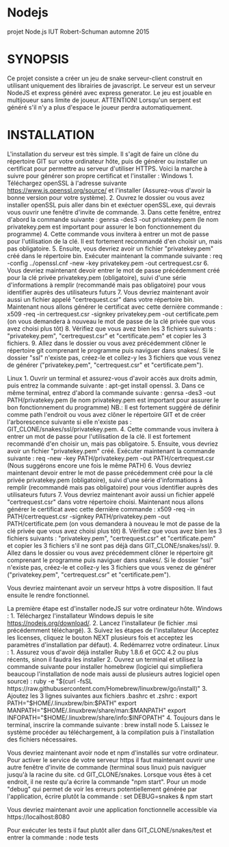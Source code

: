# Nodejs
projet Node.js IUT Robert-Schuman automne 2015

# SYNOPSIS
Ce projet consiste a créer un jeu de snake serveur-client construit en utilisant uniquement des librairies de javascript. Le serveur est un
serveur NodeJS et express généré avec express generator. Le jeu est jouable en multijoueur sans limite de joueur.
ATTENTION! Lorsqu'un serpent est généré s'il n'y a plus d'espace le joueur perdra automatiquement.

# INSTALLATION
L'installation du serveur est très simple. Il s'agit de faire un clône du répertoire GIT sur votre ordinateur hôte, puis de générer ou installer
un certificat pour permettre au serveur d'utiliser HTTPS. Voici la marche à suivre pour générer son propre certificat et l'installer :
Windows
	1. Téléchargez openSSL à l'adresse suivante https://www.js.openssl.org/source/ et l'installer (Assurez-vous d'avoir la bonne version pour votre système).
	2. Ouvrez le dossier ou vous avez installer openSSL puis aller dans bin et exéctuer openSSL.exe, qui devrais vous ouvrir une fenêtre d'invite de commande.
	3. Dans cette fenêtre, entrez d'abord la commande suivante : genrsa -des3 -out privatekey.pem (le nom privatekey.pem est important pour assurer le bon fonctionnement du programme)
	4. Cette commande vous invitera à entrer un mot de passe pour l'utilisation de la clé. Il est fortement recommandé d'en choisir un, mais pas obligatoire.
	5. Ensuite, vous devriez avoir un fichier "privatekey.pem" créé dans le répertoire bin. Exécuter maintenant la commande suivante : req -config ../openssl.cnf -new -key privatekey.pem -out certrequest.csr
	6. Vous devriez maintenant devoir entrer le mot de passe précédemment créé pour la clé privée privatekey.pem (obligatoire), suivi d'une série d'informations à remplir (recommandé mais pas obligatoire) pour vous 
	   identifier auprès des utilisateurs futurs
	7. Vous devriez maintenant avoir aussi un fichier appelé "certrequest.csr" dans votre répertoire bin. Maintenant nous allons générer le certificat avec cette dernière commande :
	   x509 -req -in certrequest.csr -signkey privatekey.pem -out certificate.pem (on vous demandera à nouveau le mot de passe de la clé privée que vous avez choisi plus tôt)
	8. Vérifiez que vous avez bien les 3 fichiers suivants : "privatekey.pem", "certrequest.csr" et "certificate.pem" et copier les 3 fichiers.
	9. Allez dans le dossier ou vous avez précédemment clôner le répertoire git comprenant le programme puis naviguer dans snakes/. Si le dossier "ssl" n'existe pas, créez-le et collez-y les 3 fichiers que vous venez
	   de générer ("privatekey.pem", "certrequest.csr" et "certificate.pem").

Linux
	1. Ouvrir un terminal et assurez-vous d'avoir accès aux droits admin, puis entrez la commande suivante : apt-get install openssl.
	3. Dans ce même terminal, entrez d'abord la commande suivante : genrsa -des3 -out PATH/privatekey.pem (le nom privatekey.pem est important pour assurer le bon fonctionnement du programme)
	 NB.: Il est fortement suggéré de définir comme path l'endroit ou vous avez clôner le répertoire GIT et de créer l'arborescence suivante si elle n'existe pas : GIT_CLONE/snakes/ssl/privatekey.pem.
	4. Cette commande vous invitera à entrer un mot de passe pour l'utilisation de la clé. Il est fortement recommandé d'en choisir un, mais pas obligatoire.
	5. Ensuite, vous devriez avoir un fichier "privatekey.pem" créé. Exécuter maintenant la commande suivante : req -new -key PATH/privatekey.pem -out PATH/certrequest.csr (Nous suggérons encore une fois le même PATH)
	6. Vous devriez maintenant devoir entrer le mot de passe précédemment créé pour la clé privée privatekey.pem (obligatoire), suivi d'une série d'informations à remplir (recommandé mais pas obligatoire) pour vous 
	   identifier auprès des utilisateurs futurs
	7. Vous devriez maintenant avoir aussi un fichier appelé "certrequest.csr" dans votre répertoire choisi. Maintenant nous allons générer le certificat avec cette dernière commande :
	   x509 -req -in PATH/certrequest.csr -signkey PATH/privatekey.pem -out PATH/certificate.pem (on vous demandera à nouveau le mot de passe de la clé privée que vous avez choisi plus tôt)
	8. Vérifiez que vous avez bien les 3 fichiers suivants : "privatekey.pem", "certrequest.csr" et "certificate.pem" et copier les 3 fichiers s'il ne sont pas déjà dans GIT_CLONE/snakes/ssl/.
	9. Allez dans le dossier ou vous avez précédemment clôner le répertoire git comprenant le programme puis naviguer dans snakes/. Si le dossier "ssl" n'existe pas, créez-le et collez-y les 3 fichiers que vous venez
	   de générer ("privatekey.pem", "certrequest.csr" et "certificate.pem").
	   
Vous devriez maintenant avoir un serveur https à votre disposition. Il faut ensuite le rendre fonctionnel.

La première étape est d'installer nodeJS sur votre ordinateur hôte.
Windows :
	1. Téléchargez l'installateur Windows depuis le site https://nodejs.org/download/.
	2. Lancez l'installateur (le fichier .msi précédemment téléchargé).
	3. Suivez les étapes de l'installateur (Acceptez les licenses, cliquez le bouton NEXT plusieurs fois et acceptez les paramètres d'installation par défaut).
	4. Redémarrez votre ordinateur.
Linux :
	1. Assurez vous d'avoir déjà installer Ruby 1.8.6 et GCC 4.2 ou plus récents, sinon il faudra les installer
	2. Ouvrez un terminal et utilisez la commande suivante pour installer homebrew (logiciel qui simpliefiera beaucoup l'installation de node mais aussi de plusieurs autres logiciel open source) :
	   ruby -e "$(curl -fsSL https://raw.githubusercontent.com/Homebrew/linuxbrew/go/install)"
	3. Ajoutez les 3 lignes suivantes aux fichiers .bashrc et .zshrc :
		export PATH="$HOME/.linuxbrew/bin:$PATH"
		export MANPATH="$HOME/.linuxbrew/share/man:$MANPATH"
		export INFOPATH="$HOME/.linuxbrew/share/info:$INFOPATH"
	4. Toujours dans le terminal, inscrire la commande suivante : brew install node
	5. Laissez le système procéder au téléchargement, à la compilation puis à l'installation des fichiers nécessaires.
	
Vous devriez maintenant avoir node et npm d'installés sur votre ordinateur.
Pour activer le service de votre serveur https il faut maintenant ouvrir une autre fenêtre d'invite de commande (terminal sous linux) puis naviguer jusqu'à la racine du site. cd GIT_CLONE/snakes.
Lorsque vous êtes à cet endroit, il ne reste qu'a écrire la commande "npm start". Pour un mode "debug" qui permet de voir les erreurs potentiellement générée par l'application, écrire plutôt la commande :
set DEBUG=snakes & npm start

Vous devriez maintenant avoir une application fonctionnelle accessible via https://localhost:8080

Pour exécuter les tests il faut plutôt aller dans GIT_CLONE/snakes/test et entrer la commande : node tests

